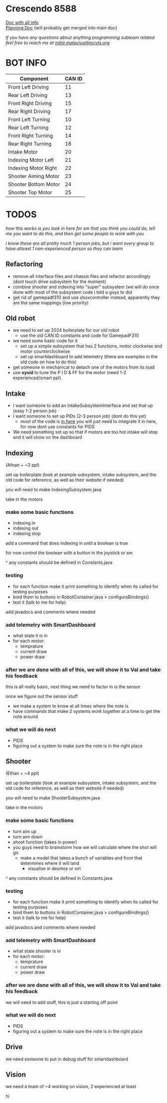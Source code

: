 # Crescendo 8588

[Doc with all info](https://docs.google.com/document/d/1kVM2zx_AzjtKyKTG_mGzInbQ-rBcM5-2JB4lRf7WDtQ/edit)  
[Planning Doc](https://docs.google.com/document/d/1Zz4CwSUwrkcmWaixhhw2TAhLp6Z7IyciOJ-vBNrFHzI/edit) (will probably get merged into main doc) 


*If you have any questions about anything programming subteam related feel free to reach me at mihir.malaviya@mcvts.org* 

# BOT INFO

| Component               | CAN ID |
|-------------------------|--------|
| Front Left Driving      | 11     |
| Rear Left Driving       | 13     |
| Front Right Driving     | 15     |
| Rear Right Driving      | 17     |
| Front Left Turning      | 10     |
| Rear Left Turning       | 12     |
| Front Right Turning     | 14     |
| Rear Right Turning      | 16     |
| Intake Motor            | 20     |
| Indexing Motor Left     | 21     |
| Indexing Motor Right    | 22     |
| Shooter Aiming Motor    | 23     |
| Shooter Bottom Motor    | 24     |
| Shooter Top Motor       | 25     |

# TODOS

*how this works is you look in here for sm that you think you could do, tell me you want to do this, and then get some people to work with you*

*i know these are all pretty much 1 person jobs, but i want every group to have atleast 1 non-experienced person so they can learn*

## Refactoring
- remove all interface files and chassis files and refactor accordingly (dont touch drive subsystem for the moment)
- combine shooter and indexing into "super" subsystem (we will do once done with most of the subsystem code i told u guys to do)
- get rid of gamepadf310 and use xboxcontroller instead, apparently they are the same mappings (low priority)

## Old robot
- we need to set up 2024 boilerplate for our old robot
    - use the old CAN ID constants and code for GamepadF310
- we need some basic code for it
    - set up a simple subsystem that has 2 functions, motor clockwise and motor counterclockwise
    - set up smartdashboard to add telemetry (there are examples in the old code on how to do this)
- get someone in mechanical to detach one of the motors from its load
- use **sysid** to tune the P I D & FF for the motor (need 1-2 experienced/smart ppl)

## Intake
- I want someone to add an IntakeSubsystemInterface and set that up (easy 1-2 person job)
- I want someone to set up PIDs (2-3 person job) (dont do this yet)
    - most of the code is [in here](https://github.com/REVrobotics/SPARK-MAX-Examples/blob/master/Java/Smart%20Motion%20Example/src/main/java/frc/robot/Robot.java) you will just need to integrate it in here, for now dont use constants for PIDS
- We need something set up so that if motors are too hot intake will stop and it will show on the dashboard

## Indexing
(Afnan + ~3 ppl)

set up boilerplate (look at example subsystem, intake subsystem, and the old code for reference, as well as their website if needed)

you will need to make IndexingSubsystem.java

take in the motors

### make some basic functions
- indexing in
- indexing out
- indexing stop

add a command that does indexing in until a boolean is true

for now control the boolean with a button in the joystick or sm

^ any constants should be defined in Constants.java

### testing
- for each function make it print something to identify when its called for testing purposes
- bind them to buttons in RobotContainer.java > configureBindings()
- test it (talk to me for help)

add javadocs and comments where needed

### add telemetry with SmartDashboard
- what state it is in
- for each motor:
    - temprature
    - current draw
    - power draw

### after we are done with all of this, we will show it to Val and take his feedback
this is all really basic, next thing we need to factor in is the sensor

once we figure out the sensor stuff
- we make a system to know at all times where the note is
- have commands that make 2 systems work together at a time to get the note around 


### what we will do next
- PIDS
- figuring out a system to make sure the note is in the right place

## Shooter
(Ethan + ~4 ppl)  

set up boilerplate (look at example subsystem, intake subsystem, and the old code for reference, as well as their website if needed)

you will need to make ShooterSubsystem.java

take in the motors

### make some basic functions
- turn aim up
- turn aim down
- shoot function (takes in power)
- you guys need to brainstorm how we will calculate where the shot will go
    - make a model that takes a bunch of variables and from that determines where it will land
        - visualise in desmos or sm 

^ any constants should be defined in Constants.java

### testing
- for each function make it print something to identify when its called for testing purposes
- bind them to buttons in RobotContainer.java > configureBindings()
- test it (talk to me for help)

add javadocs and comments where needed

### add telemetry with SmartDashboard
- what state shooter is in
- for each motor:
    - temprature
    - current draw
    - power draw

### after we are done with all of this, we will show it to Val and take his feedback
we will need to add stuff, this is just a starting off point

### what we will do next
- PIDS
- figuring out a system to make sure the note is in the right place

## Drive
we need someone to put in debug stuff for smartdashboard 

## Vision
we need a team of ~4 working on vision, 2 experienced at least


hi